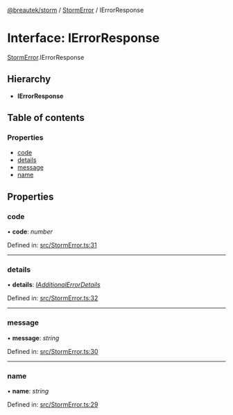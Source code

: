 [@breautek/storm](../README.md) / [StormError](../modules/stormerror.md) / IErrorResponse

# Interface: IErrorResponse

[StormError](../modules/stormerror.md).IErrorResponse

## Hierarchy

* **IErrorResponse**

## Table of contents

### Properties

- [code](stormerror.ierrorresponse.md#code)
- [details](stormerror.ierrorresponse.md#details)
- [message](stormerror.ierrorresponse.md#message)
- [name](stormerror.ierrorresponse.md#name)

## Properties

### code

• **code**: *number*

Defined in: [src/StormError.ts:31](https://github.com/breautek/storm/blob/af5cad8/src/StormError.ts#L31)

___

### details

• **details**: [*IAdditionalErrorDetails*](stormerror.iadditionalerrordetails.md)

Defined in: [src/StormError.ts:32](https://github.com/breautek/storm/blob/af5cad8/src/StormError.ts#L32)

___

### message

• **message**: *string*

Defined in: [src/StormError.ts:30](https://github.com/breautek/storm/blob/af5cad8/src/StormError.ts#L30)

___

### name

• **name**: *string*

Defined in: [src/StormError.ts:29](https://github.com/breautek/storm/blob/af5cad8/src/StormError.ts#L29)
